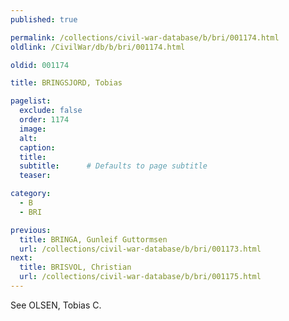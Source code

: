 ```yaml
---
published: true

permalink: /collections/civil-war-database/b/bri/001174.html
oldlink: /CivilWar/db/b/bri/001174.html

oldid: 001174

title: BRINGSJORD, Tobias

pagelist:
  exclude: false
  order: 1174
  image: 
  alt:
  caption:
  title:
  subtitle:      # Defaults to page subtitle
  teaser:

category: 
  - B 
  - BRI

previous:
  title: BRINGA, Gunleif Guttormsen
  url: /collections/civil-war-database/b/bri/001173.html  
next:
  title: BRISVOL, Christian
  url: /collections/civil-war-database/b/bri/001175.html   
---
```

See OLSEN, Tobias C.
